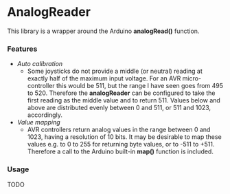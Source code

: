 # AnalogReader
This library is a wrapper around the Arduino **analogRead()** function.

### Features

- *Auto calibration*
  - Some joysticks do not provide a middle (or neutral) reading at exactly half of the maximum input voltage. For an AVR micro-controller this would be 511, but the range I have seen goes from 495 to 520. Therefore the **analogReader** can be configured to take the first reading as the middle value and to return 511. Values below and above are distributed evenly between 0 and 511, or 511 and 1023, accordingly.
- *Value mapping*
  - AVR controllers return analog values in the range between 0 and 1023, having a resolution of 10 bits. It may be desirable to map these values e.g. to 0 to 255 for returning byte values, or to -511 to +511. Therefore a call to the Arduino built-in **map()** function is included.

### Usage

TODO

